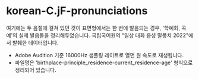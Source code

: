 # korean-C.jF-pronunciations

여기에는 두 음절에 걸쳐 있던 것이 표면형에서는 한 번에 발음되는 경우, '학예회, 곡예'의 실제 발음들을 정리해두었습니다.
국립국어원의 "일상 대화 음성 말뭉치 2022"에서 발췌한 데이터입니다.
- Adobe Audition 기준 16000Hz 샘플링 레이트로 열면 원 속도로 재생됩니다.
- 파일명은 'birthplace-principle_residence-current_residence-age' 형식으로 정리되어 있습니다.
